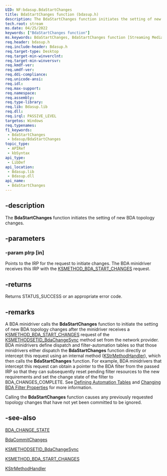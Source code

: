 ```yaml
---
UID: NF:bdasup.BdaStartChanges
title: BdaStartChanges function (bdasup.h)
description: The BdaStartChanges function initiates the setting of new BDA topology changes.
tech.root: stream
ms.date: 04/25/2022
keywords: ["BdaStartChanges function"]
ms.keywords: BdaStartChanges, BdaStartChanges function [Streaming Media Devices], bdaref_16498957-566e-405d-b573-3a2eb75a6bcb.xml, bdasup/BdaStartChanges, stream.bdastartchanges
req.header: bdasup.h
req.include-header: Bdasup.h
req.target-type: Desktop
req.target-min-winverclnt:
req.target-min-winversvr: 
req.kmdf-ver: 
req.umdf-ver: 
req.ddi-compliance: 
req.unicode-ansi: 
req.idl: 
req.max-support: 
req.namespace: 
req.assembly: 
req.type-library: 
req.lib: Bdasup.lib
req.dll: 
req.irql: PASSIVE_LEVEL
targetos: Windows
req.typenames: 
f1_keywords:
 - BdaStartChanges
 - bdasup/BdaStartChanges
topic_type:
 - APIRef
 - kbSyntax
api_type:
 - LibDef
api_location:
 - Bdasup.lib
 - Bdasup.dll
api_name:
 - BdaStartChanges
---
```


## -description

The **BdaStartChanges** function initiates the setting of new BDA topology changes.

## -parameters

### -param pIrp [in]

Points to the IRP for the request to initiate changes. The BDA minidriver receives this IRP with the [KSMETHOD_BDA_START_CHANGES](/windows-hardware/drivers/stream/ksmethod-bda-start-changes) request.

## -returns

Returns STATUS_SUCCESS or an appropriate error code.

## -remarks

A BDA minidriver calls the **BdaStartChanges** function to initiate the setting of new BDA topology changes after the minidriver receives a [KSMETHOD_BDA_START_CHANGES](/windows-hardware/drivers/stream/ksmethod-bda-start-changes) request of the [KSMETHODSETID_BdaChangeSync](/windows-hardware/drivers/stream/ksmethodsetid-bdachangesync) method set from the network provider. BDA minidrivers define dispatch and filter-automation tables so that those minidrivers either dispatch the **BdaStartChanges** function directly or intercept this request using an internal method ([KStrMethodHandler](/windows-hardware/drivers/ddi/ks/nc-ks-pfnkshandler)), which then calls the **BdaStartChanges** function. For example, BDA minidrivers that intercept this request can obtain a pointer to the BDA filter from the passed IRP so that they can subsequently reset pending filter resources to the new requirements and set the change state of the filter to BDA_CHANGES_COMPLETE. See [Defining Automation Tables](/windows-hardware/drivers/stream/defining-automation-tables) and [Changing BDA Filter Properties](/windows-hardware/drivers/stream/changing-bda-filter-properties) for more information.

Calling the **BdaStartChanges** function causes any previously requested topology changes that have not yet been committed to be ignored.

## -see-also

[BDA_CHANGE_STATE](/previous-versions/windows/hardware/drivers/ff556518(v=vs.85))

[BdaCommitChanges](/windows-hardware/drivers/ddi/bdasup/nf-bdasup-bdacommitchanges)

[KSMETHODSETID_BdaChangeSync](/windows-hardware/drivers/stream/ksmethodsetid-bdachangesync)

[KSMETHOD_BDA_START_CHANGES](/windows-hardware/drivers/stream/ksmethod-bda-start-changes)

[KStrMethodHandler](/windows-hardware/drivers/ddi/ks/nc-ks-pfnkshandler)
